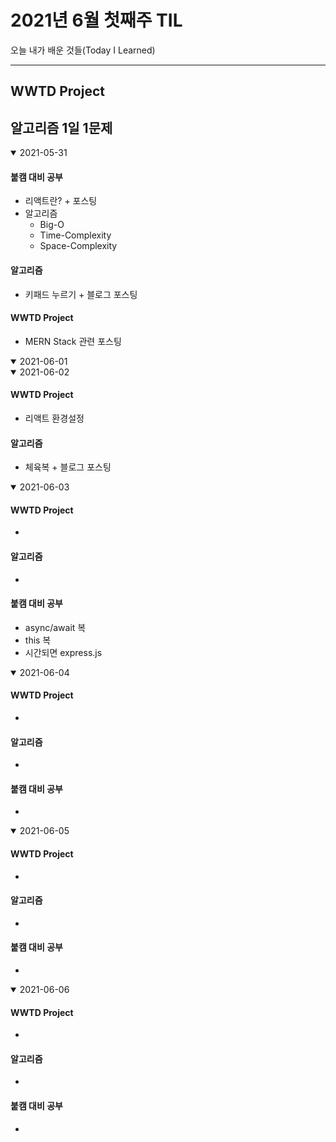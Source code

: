 # 2021년 6월 첫째주 TIL
오늘 내가 배운 것들(Today I Learned)

---------------------------------------
## WWTD Project
## 알고리즘 1일 1문제

<details open>
<summary>2021-05-31</summary>

#### 붙캠 대비 공부

- 리액트란? + 포스팅
- 알고리즘
  - Big-O
  - Time-Complexity
  - Space-Complexity


#### 알고리즘

- 키패드 누르기 + 블로그 포스팅

#### WWTD Project

- MERN Stack 관련 포스팅
</details>

<details open>
<summary>2021-06-01</summary>

</details>

<details open>
<summary>2021-06-02</summary>

#### WWTD Project

- 리액트 환경설정

#### 알고리즘

- 체육복 + 블로그 포스팅

</details>

<details open>
<summary>2021-06-03</summary>

#### WWTD Project

-

#### 알고리즘

-

#### 붙캠 대비 공부

- async/await 복
- this  복
- 시간되면 express.js

</details>

<details open>
<summary>2021-06-04</summary>

#### WWTD Project

-

#### 알고리즘

-

#### 붙캠 대비 공부

-

</details>

<details open>
<summary>2021-06-05</summary>

#### WWTD Project

-

#### 알고리즘

-

#### 붙캠 대비 공부

-

</details>

<details open>
<summary>2021-06-06</summary>

#### WWTD Project

-

#### 알고리즘

-

#### 붙캠 대비 공부

-

</details>
